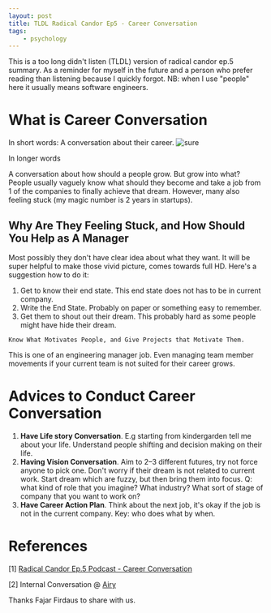 ```yaml
---
layout: post
title: TLDL Radical Candor Ep5 - Career Conversation
tags:
    - psychology
---
```

This is a too long didn't listen (TLDL) version of radical candor ep.5 summary. As a reminder for myself in the future and a person who prefer reading than listening because I quickly forgot. NB: when I use "people" here it usually means software engineers.

# What is Career Conversation
In short words: A conversation about their career.
![sure](https://media.giphy.com/media/fZVYBAM9wtRrLd3q6O/giphy.gif)

In longer words

A conversation about how should a people grow. But grow into what? People usually vaguely know what should they become and take a job from 1 of the companies to finally achieve that dream. However, many also feeling stuck (my magic number is 2 years in startups). 

## Why Are They Feeling Stuck, and How Should You Help as A Manager
Most possibly they don't have clear idea about what they want. It will be super helpful to make those vivid picture, comes towards full HD. Here's a suggestion how to do it:
1. Get to know their end state. This end state does not has to be in current company.
2. Write the End State. Probably on paper or something easy to remember.
3. Get them to shout out their dream. This probably hard as some people might have hide their dream.


```
Know What Motivates People, and Give Projects that Motivate Them.
```

This is one of an engineering manager job. Even managing team member movements if your current team is not suited for their career grows.



# Advices to Conduct Career Conversation

1. **Have Life story Conversation**. E.g starting from kindergarden tell me about your life. Understand people shifting and decision making on their life.
2. **Having Vision Conversation**. Aim to 2–3 different futures, try not force anyone to pick one. Don't worry if their dream is not related to current work. Start dream which are fuzzy, but then bring them into focus. Q: what kind of role that you imagine? What industry? What sort of stage of company that you want to work on?
3. **Have Career Action Plan**. Think about the next job, it's okay if the job is not in the current company. Key: who does what by when.

# References

[1] [Radical Candor Ep.5 Podcast - Career Conversation](https://www.radicalcandor.com/blog/podcast-episode-5/)

[2] Internal Conversation @ [Airy](https://airy.com)

Thanks Fajar Firdaus to share with us.